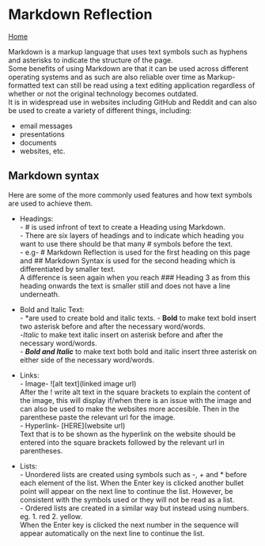 # Markdown Reflection  
[Home](/README.md)

Markdown is a markup language that uses text symbols such as hyphens and asterisks to indicate the structure of the page.  
Some benefits of using Markdown are that it can be used across different operating systems and as such are also reliable over time as Markup-formatted text can still be read using a text editing application regardless of whether or not the original technology becomes outdated.  
It is in widespread use in websites including GitHub and Reddit and can also be used to create a variety of different things, including:  

- email messages
- presentations
- documents
- websites, etc.

## Markdown syntax  

Here are some of the more commonly used features and how text symbols are used to achieve them.

- Headings:  
          - # is used infront of text to create a Heading using Markdown.  
          - There are six layers of headings and to indicate which heading you want to use there should be that many # symbols before the text.  
          - e.g- # Markdown Reflection is used for the first heading on this page and ## Markdown Syntax is used for the second heading which is differentiated by smaller text.  
               A difference is seen again when you reach ### Heading 3 as from this heading onwards the text is smaller still and does not have a line underneath.  

- Bold and Italic Text:  
                       - *are used to create bold and italic texts.
                       - **Bold** to make text bold insert two asterisk before and after the necessary word/words.  
-*Italic* to make text italic insert on asterisk before and after the necessary word/words.  
                       - ***Bold and Italic*** to make text both bold and italic insert three asterisk on either side of the necessary word/words.  

- Links:  
       - Image- ![alt text](linked image url)  
After the ! write alt text in the square brackets to explain the content of the image, this will display if/when there is an issue with the image and can also be used to make the websites more accesible. Then in the parenthese paste the relevant url for the image.  
       - Hyperlink- [HERE](website url)  
Text that is to be shown as the hyperlink on the website should be entered into the square brackets followed by the relevant url in parentheses.  

- Lists:  
        - Unordered lists are created using symbols such as -, + and * before each element of the list. When the Enter key is clicked another bullet point will appear on the next line to continue the list. However, be consistent with the symbols used or they will not be read as a list.  
        - Ordered lists are created in a similar way but instead using numbers. eg. 1. red 2. yellow.  
When the Enter key is clicked the next number in the sequence will appear automatically on the next line to continue the list.
